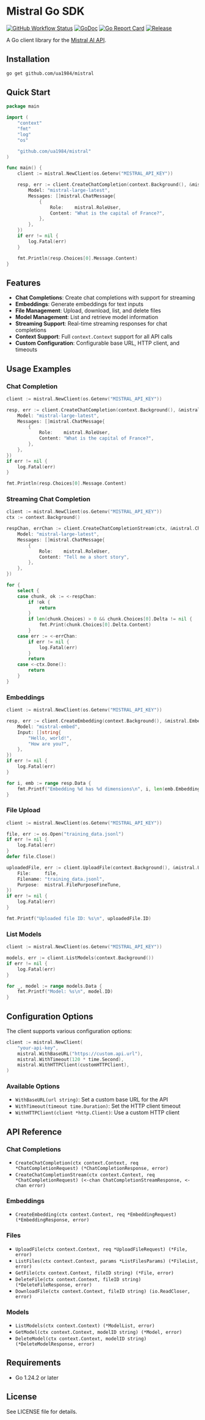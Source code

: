 # Mistral Go SDK


[![GitHub Workflow Status](https://img.shields.io/github/actions/workflow/status/ua1984/mistral/test.yml?branch=master&amp;style=flat-square)](https://github.com/ua1984/mistral/workflows/test.yml)
[![GoDoc](https://pkg.go.dev/badge/mod/github.com/ua1984/mistral)](https://pkg.go.dev/mod/github.com/ua1984/mistral)
[![Go Report Card](https://goreportcard.com/badge/github.com/ua1984/mistral)](https://goreportcard.com/report/github.com/ua1984/mistral)
[![Release](https://img.shields.io/github/release/ua1984/mistral.svg?style=flat-square)](https://github.com/ua1984/mistral/releases/latest)


A Go client library for the [Mistral AI API](https://docs.mistral.ai/).

## Installation

```bash
go get github.com/ua1984/mistral
```

## Quick Start

```go
package main

import (
    "context"
    "fmt"
    "log"
    "os"

    "github.com/ua1984/mistral"
)

func main() {
    client := mistral.NewClient(os.Getenv("MISTRAL_API_KEY"))

    resp, err := client.CreateChatCompletion(context.Background(), &mistral.ChatCompletionRequest{
        Model: "mistral-large-latest",
        Messages: []mistral.ChatMessage{
            {
                Role:    mistral.RoleUser,
                Content: "What is the capital of France?",
            },
        },
    })
    if err != nil {
        log.Fatal(err)
    }

    fmt.Println(resp.Choices[0].Message.Content)
}
```

## Features

- **Chat Completions**: Create chat completions with support for streaming
- **Embeddings**: Generate embeddings for text inputs
- **File Management**: Upload, download, list, and delete files
- **Model Management**: List and retrieve model information
- **Streaming Support**: Real-time streaming responses for chat completions
- **Context Support**: Full `context.Context` support for all API calls
- **Custom Configuration**: Configurable base URL, HTTP client, and timeouts

## Usage Examples

### Chat Completion

```go
client := mistral.NewClient(os.Getenv("MISTRAL_API_KEY"))

resp, err := client.CreateChatCompletion(context.Background(), &mistral.ChatCompletionRequest{
    Model: "mistral-large-latest",
    Messages: []mistral.ChatMessage{
        {
            Role:    mistral.RoleUser,
            Content: "What is the capital of France?",
        },
    },
})
if err != nil {
    log.Fatal(err)
}

fmt.Println(resp.Choices[0].Message.Content)
```

### Streaming Chat Completion

```go
client := mistral.NewClient(os.Getenv("MISTRAL_API_KEY"))
ctx := context.Background()

respChan, errChan := client.CreateChatCompletionStream(ctx, &mistral.ChatCompletionRequest{
    Model: "mistral-large-latest",
    Messages: []mistral.ChatMessage{
        {
            Role:    mistral.RoleUser,
            Content: "Tell me a short story",
        },
    },
})

for {
    select {
    case chunk, ok := <-respChan:
        if !ok {
            return
        }
        if len(chunk.Choices) > 0 && chunk.Choices[0].Delta != nil {
            fmt.Print(chunk.Choices[0].Delta.Content)
        }
    case err := <-errChan:
        if err != nil {
            log.Fatal(err)
        }
        return
    case <-ctx.Done():
        return
    }
}
```

### Embeddings

```go
client := mistral.NewClient(os.Getenv("MISTRAL_API_KEY"))

resp, err := client.CreateEmbedding(context.Background(), &mistral.EmbeddingRequest{
    Model: "mistral-embed",
    Input: []string{
        "Hello, world!",
        "How are you?",
    },
})
if err != nil {
    log.Fatal(err)
}

for i, emb := range resp.Data {
    fmt.Printf("Embedding %d has %d dimensions\n", i, len(emb.Embedding))
}
```

### File Upload

```go
client := mistral.NewClient(os.Getenv("MISTRAL_API_KEY"))

file, err := os.Open("training_data.jsonl")
if err != nil {
    log.Fatal(err)
}
defer file.Close()

uploadedFile, err := client.UploadFile(context.Background(), &mistral.UploadFileRequest{
    File:     file,
    Filename: "training_data.jsonl",
    Purpose:  mistral.FilePurposeFineTune,
})
if err != nil {
    log.Fatal(err)
}

fmt.Printf("Uploaded file ID: %s\n", uploadedFile.ID)
```

### List Models

```go
client := mistral.NewClient(os.Getenv("MISTRAL_API_KEY"))

models, err := client.ListModels(context.Background())
if err != nil {
    log.Fatal(err)
}

for _, model := range models.Data {
    fmt.Printf("Model: %s\n", model.ID)
}
```

## Configuration Options

The client supports various configuration options:

```go
client := mistral.NewClient(
    "your-api-key",
    mistral.WithBaseURL("https://custom.api.url"),
    mistral.WithTimeout(120 * time.Second),
    mistral.WithHTTPClient(customHTTPClient),
)
```

### Available Options

- `WithBaseURL(url string)`: Set a custom base URL for the API
- `WithTimeout(timeout time.Duration)`: Set the HTTP client timeout
- `WithHTTPClient(client *http.Client)`: Use a custom HTTP client

## API Reference

### Chat Completions

- `CreateChatCompletion(ctx context.Context, req *ChatCompletionRequest) (*ChatCompletionResponse, error)`
- `CreateChatCompletionStream(ctx context.Context, req *ChatCompletionRequest) (<-chan ChatCompletionStreamResponse, <-chan error)`

### Embeddings

- `CreateEmbedding(ctx context.Context, req *EmbeddingRequest) (*EmbeddingResponse, error)`

### Files

- `UploadFile(ctx context.Context, req *UploadFileRequest) (*File, error)`
- `ListFiles(ctx context.Context, params *ListFilesParams) (*FileList, error)`
- `GetFile(ctx context.Context, fileID string) (*File, error)`
- `DeleteFile(ctx context.Context, fileID string) (*DeleteFileResponse, error)`
- `DownloadFile(ctx context.Context, fileID string) (io.ReadCloser, error)`

### Models

- `ListModels(ctx context.Context) (*ModelList, error)`
- `GetModel(ctx context.Context, modelID string) (*Model, error)`
- `DeleteModel(ctx context.Context, modelID string) (*DeleteModelResponse, error)`

## Requirements

- Go 1.24.2 or later

## License

See LICENSE file for details.
